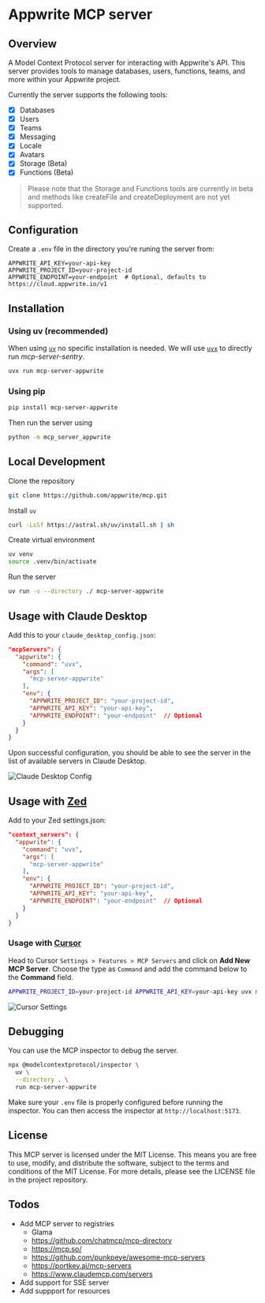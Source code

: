 # Appwrite MCP server

## Overview

A Model Context Protocol server for interacting with Appwrite's API. This server provides tools to manage databases, users, functions, teams, and more within your Appwrite project.

Currently the server supports the following tools:

- [x] Databases
- [x] Users
- [x] Teams
- [x] Messaging
- [x] Locale
- [x] Avatars
- [x] Storage (Beta)
- [x] Functions (Beta)

> Please note that the Storage and Functions tools are currently in beta and methods like createFile and createDeployment are not yet supported.

## Configuration

Create a `.env` file in the directory you're runing the server from:

```env
APPWRITE_API_KEY=your-api-key
APPWRITE_PROJECT_ID=your-project-id
APPWRITE_ENDPOINT=your-endpoint  # Optional, defaults to https://cloud.appwrite.io/v1
```

## Installation

### Using uv (recommended)
When using [`uv`](https://docs.astral.sh/uv/) no specific installation is needed. We will
use [`uvx`](https://docs.astral.sh/uv/guides/tools/) to directly run *mcp-server-sentry*.

```bash
uvx run mcp-server-appwrite
```

### Using pip

```bash
pip install mcp-server-appwrite
```
Then run the server using 

```bash
python -m mcp_server_appwrite
```

## Local Development

Clone the repository

```bash
git clone https://github.com/appwrite/mcp.git
```

Install `uv`

```bash
curl -LsSf https://astral.sh/uv/install.sh | sh
```

Create virtual environment

```bash
uv venv
source .venv/bin/activate
```

Run the server

```bash
uv run -v --directory ./ mcp-server-appwrite
```

## Usage with Claude Desktop

Add this to your `claude_desktop_config.json`:

```json
"mcpServers": {
  "appwrite": {
    "command": "uvx",
    "args": [
      "mcp-server-appwrite"
    ],
    "env": {
      "APPWRITE_PROJECT_ID": "your-project-id",
      "APPWRITE_API_KEY": "your-api-key",
      "APPWRITE_ENDPOINT": "your-endpoint"  // Optional
    }
  }
}
```
Upon successful configuration, you should be able to see the server in the list of available servers in Claude Desktop.

![Claude Desktop Config](images/claude-desktop-integration.png)

## Usage with [Zed](https://github.com/zed-industries/zed)

Add to your Zed settings.json:

```json
"context_servers": {
  "appwrite": {
    "command": "uvx",
    "args": [
      "mcp-server-appwrite"
    ],
    "env": {
      "APPWRITE_PROJECT_ID": "your-project-id",
      "APPWRITE_API_KEY": "your-api-key",
      "APPWRITE_ENDPOINT": "your-endpoint"  // Optional
    }
  }
}
```

### Usage with [Cursor](https://www.cursor.com/)

Head to Cursor `Settings > Features > MCP Servers` and click on **Add New MCP Server**. Choose the type as `Command` and add the command below to the **Command** field.

```bash
APPWRITE_PROJECT_ID=your-project-id APPWRITE_API_KEY=your-api-key uvx mcp-server-appwrite
```

![Cursor Settings](./images/cursor-integration.png)

## Debugging

You can use the MCP inspector to debug the server. 

```bash
npx @modelcontextprotocol/inspector \
  uv \
  --directory . \
  run mcp-server-appwrite
```

Make sure your `.env` file is properly configured before running the inspector. You can then access the inspector at `http://localhost:5173`.

## License

This MCP server is licensed under the MIT License. This means you are free to use, modify, and distribute the software, subject to the terms and conditions of the MIT License. For more details, please see the LICENSE file in the project repository.

## Todos
- Add MCP server to registries
  - Glama
  - https://github.com/chatmcp/mcp-directory
  - https://mcp.so/
  - https://github.com/punkpeye/awesome-mcp-servers
  - https://portkey.ai/mcp-servers
  - https://www.claudemcp.com/servers
- Add support for SSE server
- Add suppport for resources